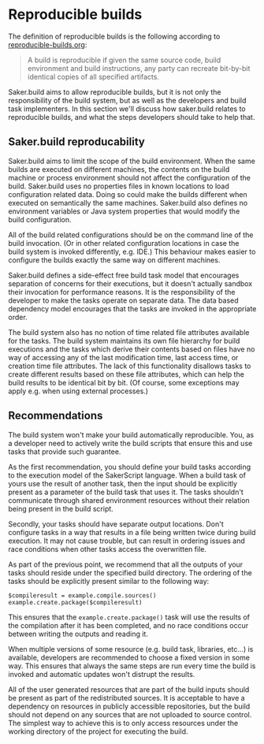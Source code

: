 # Reproducible builds

The definition of reproducible builds is the following according to [reproducible-builds.org](https://reproducible-builds.org/docs/definition/):

> A build is reproducible if given the same source code, build environment and build instructions, any party can recreate bit-by-bit identical copies of all specified artifacts.

Saker.build aims to allow reproducible builds, but it is not only the responsibility of the build system, but as well as the developers and build task implementers. In this section we'll discuss how saker.build relates to reproducible builds, and what the steps developers should take to help that.

## Saker.build reproducability

Saker.build aims to limit the scope of the build environment. When the same builds are executed on different machines, the contents on the build machine or process environment should not affect the configuration of the build. Saker.build uses no properties files in known locations to load configuration related data. Doing so could make the builds different when executed on semantically the same machines. Saker.build also defines no environment variables or Java system properties that would modify the build configuration.

All of the build related configurations should be on the command line of the build invocation. (Or in other related configuration locations in case the build system is invoked differently, e.g. IDE.) This behaviour makes easier to configure the builds exactly the same way on different machines.

Saker.build defines a side-effect free build task model that encourages separation of concerns for their executions, but it doesn't actually sandbox their invocation for performance reasons. It is the responsibility of the developer to make the tasks operate on separate data. The data based dependency model encourages that the tasks are invoked in the appropriate order.

The build system also has no notion of time related file attributes available for the tasks. The build system maintains its own file hierarchy for build executions and the tasks which derive their contents based on files have no way of accessing any of the last modification time, last access time, or creation time file attributes. The lack of this functionality disallows tasks to create different results based on these file attributes, which can help the build results to be identical bit by bit. (Of course, some exceptions may apply e.g. when using external processes.) 

## Recommendations

The build system won't make your build automatically reproducible. You, as a developer need to actively write the build scripts that ensure this and use tasks that provide such guarantee.

As the first recommendation, you should define your build tasks according to the execution model of the SakerScript language. When a build task of yours use the result of another task, then the input should be explicitly present as a parameter of the build task that uses it. The tasks shouldn't communicate through shared environment resources without their relation being present in the build script.

Secondly, your tasks should have separate output locations. Don't configure tasks in a way that results in a file being written twice during build execution. It may not cause trouble, but can result in ordering issues and race conditions when other tasks access the overwritten file.

As part of the previous point, we recommend that all the outputs of your tasks should reside under the specified build directory. The ordering of the tasks should be explicitly present similar to the following way:

```sakerscript
$compileresult = example.compile.sources()
example.create.package($compileresult)
```

This ensures that the `example.create.package()` task will use the results of the compilation after it has been completed, and no race conditions occur between writing the outputs and reading it.

When multiple versions of some resource (e.g. build task, libraries, etc...) is available, developers are recommended to choose a fixed version in some way. This ensures that always the same steps are run every time the build is invoked and automatic updates won't distrupt the results.

All of the user generated resources that are part of the build inputs should be present as part of the redistributed sources. It is acceptable to have a dependency on resources in publicly accessible repositories, but the build should not depend on any sources that are not uploaded to source control. The simplest way to achieve this is to only access resources under the working directory of the project for executing the build.
